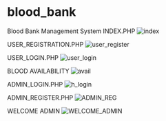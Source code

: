 # blood_bank
Blood Bank Management System
INDEX.PHP
![index](https://user-images.githubusercontent.com/56357173/172016481-3bca4677-ff06-406d-bb28-ed14ca244d0e.jpg)

USER_REGISTRATION.PHP
![user_register](https://user-images.githubusercontent.com/56357173/172016468-18b387a0-d64d-4d20-9cba-58d193617118.jpg)

USER_LOGIN.PHP
![user_login](https://user-images.githubusercontent.com/56357173/172016460-9dcf3c3f-3fea-4ed7-b78c-ea279256110d.jpg)

BLOOD AVAILABILITY
![avail](https://user-images.githubusercontent.com/56357173/172017681-7e720381-740c-45eb-9b69-b998e2674650.jpg)


ADMIN_LOGIN.PHP
![h_login](https://user-images.githubusercontent.com/56357173/172017664-eae5f3d5-c48c-4e62-879c-1b25ad2e6d93.jpg)

ADMIN_REGISTER.PHP
![ADMIN_REG](https://user-images.githubusercontent.com/56357173/172020777-7bbbfe36-6a78-4d8c-9cf0-61c796a897ac.jpg)

WELCOME ADMIN
![WELCOME_ADMIN](https://user-images.githubusercontent.com/56357173/172020785-9d67ed42-d67a-4657-9c1f-e03d145fff64.jpg)


